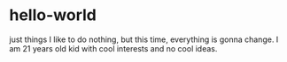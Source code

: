 # hello-world
just things
I like to do nothing, but this time, everything is gonna change. I am 21 years old kid with cool interests and no cool ideas.

